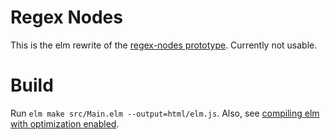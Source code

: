 # Regex Nodes

This is the elm rewrite of the [regex-nodes prototype](https://github.com/johannesvollmer/regex-nodes-js).
Currently not usable.

# Build
Run `elm make src/Main.elm --output=html/elm.js`.
Also, see [compiling elm with optimization enabled](https://elm-lang.org/0.19.0/optimize).